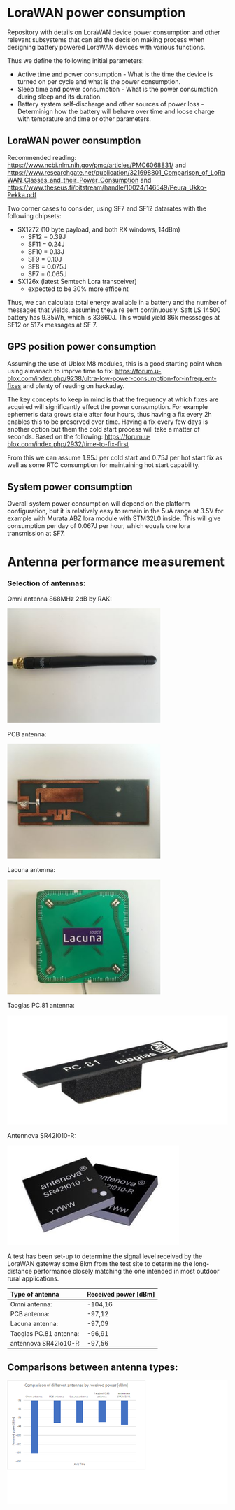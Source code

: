 # LoraWAN power consumption
Repository with details on LoraWAN device power consumption and other relevant subsystems that can aid the decision making process when designing battery powered LoraWAN devices with various functions.

Thus we define the following initial parameters:
 * Active time and power consumption - What is the time the device is turned on per cycle and what is the power consumption.
 * Sleep time and power consumption - What is the power consumption during sleep and its duration.
 * Battery system self-discharge and other sources of power loss - Determinign how the battery will behave over time and loose charge with temprature and time or other parameters.
 
## LoraWAN power consumption 

Recommended reading: https://www.ncbi.nlm.nih.gov/pmc/articles/PMC6068831/ and https://www.researchgate.net/publication/321698801_Comparison_of_LoRaWAN_Classes_and_their_Power_Consumption and https://www.theseus.fi/bitstream/handle/10024/146549/Peura_Ukko-Pekka.pdf

Two corner cases to consider, using SF7 and SF12 datarates with the following chipsets:
 * SX1272 (10 byte payload, and both RX windows, 14dBm)
   * SF12 = 0.39J
   * SF11 = 0.24J
   * SF10 = 0.13J
   * SF9 = 0.10J
   * SF8 = 0.075J
   * SF7 = 0.065J
 * SX126x (latest Semtech Lora transceiver)
    * expected to be 30% more efficeint
 
Thus, we can calculate total energy available in a battery and the number of messages that yields, assuming theya re sent continuously. Saft LS 14500 battery has 9.35Wh, which is 33660J. This would yield 86k messsages at SF12 or 517k messages at SF 7.
 
## GPS position power consumption
Assuming the use of Ublox M8 modules, this is a good starting point when using almanach to imprve time to fix: https://forum.u-blox.com/index.php/9238/ultra-low-power-consumption-for-infrequent-fixes and plenty of reading on hackaday.

The key concepts to keep in mind is that the frequency at which fixes are acquired will significantly effect the power consumption.  For example ephemeris data grows stale after four hours, thus having a fix every 2h enables this to be preserved over time. Having a fix every few days is another option but them the cold start process will take a matter of seconds. Based on the following: https://forum.u-blox.com/index.php/2932/time-to-fix-first

From this we can assume 1.95J per cold start and 0.75J per hot start fix as well as some RTC consumption for maintaining hot start capability. 

## System power consumption
Overall system power consumption will depend on the platform configuration, but it is relatively easy to remain in the 5uA range at 3.5V for example with Murata ABZ lora module with STM32L0 inside. This will give consumption per day of 0.067J per hour, which equals one lora transmission at SF7.

   
# Antenna performance measurement
### Selection of antennas:
Omni antenna 868MHz 2dB  by RAK:  

![omni_antenna](omni_antenna.jpg)  

PCB antenna:  

![pcb_antenna](pcb_antenna.jpg)  

Lacuna antenna:  

![lacuna_antenna](lacuna_antenna.jpg)  

Taoglas PC.81 antenna:  

![taoglas_antenna](taoglas_antenna.jpg)  

Antennova SR42I010-R:  

![antennova_antenna](antennova_antenna.jpg)

A test has been set-up to determine the signal level received by the LoraWAN gateway some 8km from the test site to determine the long-distance performance closely matching the one intended in most outdoor rural applications.

Type of antenna | Received power [dBm]
:---|---
Omni antenna:|  	-104,16
PCB antenna:  |	-97,12
Lacuna antenna:|  	-97,09
Taoglas PC.81 antenna:|  	-96,91
antennova SR42Io10-R:|  	-97,56  

## Comparisons between antenna types:  

![comparisons)](comparisons.png)
